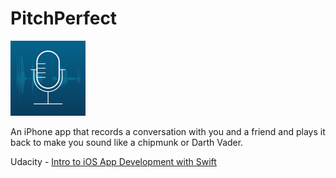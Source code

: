 # PitchPerfect
![AppIcon](https://github.com/JeffESchmitz/PitchPerfect/blob/master/Pitch%20Perfect/Assets.xcassets/AppIcon.appiconset/PitchPerfect_120.png)

An iPhone app that records a conversation with you and a friend and plays it back to make you sound like a chipmunk or Darth Vader.

Udacity - [Intro to iOS App Development with Swift](https://www.udacity.com/course/viewer#!/c-ud585/l-3197458852/m-4329023192)

